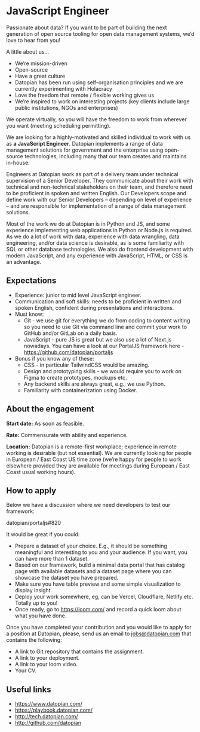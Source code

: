# JavaScript Engineer

Passionate about data? If you want to be part of building the next generation of open source tooling for open data management systems, we’d love to hear from you!
 
A little about us… 
- We’re mission-driven 
- Open-source
- Have a great culture 
- Datopian has been run using self-organisation principles and we are currently experimenting with Holacracy
- Love the freedom that remote / flexible working gives us
- We’re inspired to work on interesting projects (key clients include large public institutions, NGOs and enterprises)

We operate virtually, so you will have the freedom to work from wherever you want (meeting scheduling permitting).

We are looking for a highly-motivated and skilled individual to work with us as **a JavaScript Engineer**. Datopian implements a range of data management solutions for government and the enterprise using open-source technologies, including many that our team creates and maintains in-house.

Engineers at Datopian work as part of a delivery team under technical supervision of a Senior Developer. They communicate about their work with technical and non-technical stakeholders on their team, and therefore need to be proficient in spoken and written English. Our Developers scope and define work with our Senior Developers – depending on level of experience – and are responsible for implementation of a range of data management solutions.

Most of the work we do at Datopian is in Python and JS, and some experience implementing web applications in Python or Node.js is required. As we do a lot of work with data, experience with data wrangling, data engineering, and/or data science is desirable, as is some familiarity with SQL or other database technologies. We also do frontend development with modern JavaScript, and any experience with JavaScript, HTML, or CSS is an advantage.

## Expectations

- Experience: junior to mid level JavaScript engineer.
- Communication and soft skills: needs to be proficient in written and spoken English, confident during presentations and interactions.
- Must know:
  - Git - we use git for everything we do from coding to content writing so you need to use Git via command line and commit your work to GitHub and/or GitLab on a daily basis.
  - JavaScript - pure JS is great but we also use a lot of Next.js nowadays. You can have a look at our PortalJS framework here - https://github.com/datopian/portaljs
- Bonus if you know any of these:
  - CSS - in particular TailwindCSS would be amazing.
  - Design and prototyping skills - we would require you to work on Figma to create prototypes, mockups etc.
  - Any backend skills are always great, e.g., we use Python.
  - Familiarity with containerization using Docker.

## About the engagement

**Start date:** As soon as feasible.

**Rate:** Commensurate with ability and experience.

**Location:** Datopian is a remote-first workplace; experience in remote working is desirable (but not essential). We are currently looking for people in European  / East Coast US time zone (we’re happy for people to work elsewhere provided they are available for meetings during European / East Coast usual working hours).

## How to apply

Below we have a discussion where we need developers to test our framework:

datopian/portaljs#820

It would be great if you could:

- Prepare a dataset of your choice. E.g., it should be something meaningful and interesting to you and your audience. If you want, you can have more than 1 dataset.
- Based on our framework, build a minimal data portal that has catalog page with available datasets and a dataset page where you can showcase the dataset you have prepared.
- Make sure you have table preview and some simple visualization to display insight.
- Deploy your work somewhere, eg, can be Vercel, Cloudflare, Netlify etc. Totally up to you!
- Once ready, go to https://loom.com/ and record a quick loom about what you have done.

Once you have completed your contribution and you would like to apply for a position at Datopian, please, send us an email to jobs@datopian.com that contains the following:

- A link to Git repository that contains the assignment.
- A link to your deployment.
- A link to your loom video.
- Your CV.

## Useful links

- https://www.datopian.com/
- https://playbook.datopian.com/
- http://tech.datopian.com/
- http://github.com/datopian
